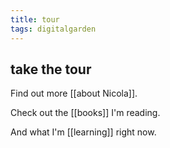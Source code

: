 ```yaml
---
title: tour
tags: digitalgarden
---
```


## take the tour

Find out more [[about Nicola]].

Check out the [[books]] I'm reading.

And what I'm [[learning]] right now.